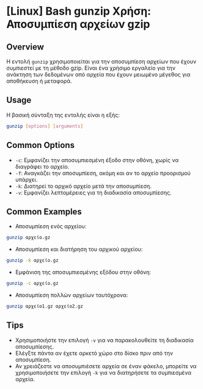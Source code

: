 # [Linux] Bash gunzip Χρήση: Αποσυμπίεση αρχείων gzip

## Overview
Η εντολή `gunzip` χρησιμοποιείται για την αποσυμπίεση αρχείων που έχουν συμπιεστεί με τη μέθοδο gzip. Είναι ένα χρήσιμο εργαλείο για την ανάκτηση των δεδομένων από αρχεία που έχουν μειωμένο μέγεθος για αποθήκευση ή μεταφορά.

## Usage
Η βασική σύνταξη της εντολής είναι η εξής:

```bash
gunzip [options] [arguments]
```

## Common Options
- `-c`: Εμφανίζει την αποσυμπιεσμένη έξοδο στην οθόνη, χωρίς να διαγράφει το αρχείο.
- `-f`: Αναγκάζει την αποσυμπίεση, ακόμη και αν το αρχείο προορισμού υπάρχει.
- `-k`: Διατηρεί το αρχικό αρχείο μετά την αποσυμπίεση.
- `-v`: Εμφανίζει λεπτομέρειες για τη διαδικασία αποσυμπίεσης.

## Common Examples
- Αποσυμπίεση ενός αρχείου:
```bash
gunzip αρχείο.gz
```

- Αποσυμπίεση και διατήρηση του αρχικού αρχείου:
```bash
gunzip -k αρχείο.gz
```

- Εμφάνιση της αποσυμπιεσμένης εξόδου στην οθόνη:
```bash
gunzip -c αρχείο.gz
```

- Αποσυμπίεση πολλών αρχείων ταυτόχρονα:
```bash
gunzip αρχείο1.gz αρχείο2.gz
```

## Tips
- Χρησιμοποιήστε την επιλογή `-v` για να παρακολουθείτε τη διαδικασία αποσυμπίεσης.
- Ελέγξτε πάντα αν έχετε αρκετό χώρο στο δίσκο πριν από την αποσυμπίεση.
- Αν χρειάζεστε να αποσυμπιέσετε αρχεία σε έναν φάκελο, μπορείτε να χρησιμοποιήσετε την επιλογή `-k` για να διατηρήσετε τα συμπιεσμένα αρχεία.